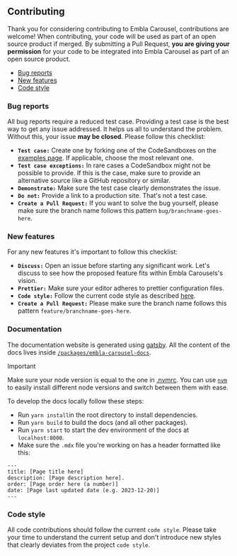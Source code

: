 ## Contributing

Thank you for considering contributing to Embla Carousel, contributions are welcome! When contributing, your code will be used as part of an open source product if merged. By submitting a Pull Request, **you are giving your permission** for your code to be integrated into Embla Carousel as part of an open source product.

- [Bug reports](#bug-reports)
- [New features](#new-features)
- [Code style](#code-style)

### Bug reports

All bug reports require a reduced test case. Providing a test case is the best way to get any issue addressed. It helps us all to understand the problem. Without this, your issue **may be closed**. Please follow this checklist:

- **`Test case:`** Create one by forking one of the CodeSandboxes on the [examples page](https://www.embla-carousel.com/examples/). If applicable, choose the most relevant one.
- **`Test case exceptions:`** In rare cases a CodeSandbox might not be possible to provide. If this is the case, make sure to provide an alternative source like a GitHub repository or similar.
- **`Demonstrate:`** Make sure the test case clearly demonstrates the issue.
- **`Do not:`** Provide a link to a production site. That's not a test case.
- **`Create a Pull Request:`** If you want to solve the bug yourself, please make sure the branch name follows this pattern `bug/branchname-goes-here`.

### New features

For any new features it's important to follow this checklist:

- **`Discuss:`** Open an issue before starting any significant work. Let's discuss to see how the proposed feature fits within Embla Carousels's vision.
- **`Prettier:`** Make sure your editor adheres to prettier configuration files.
- **`Code style:`** Follow the current code style as described [here](#code-style).
- **`Create a Pull Request:`** Please make sure the branch name follows this pattern `feature/branchname-goes-here`.

### Documentation

The documentation website is generated using [gatsby](https://github.com/gatsbyjs/gatsby). All the content of the docs lives inside [`/packages/embla-carousel-docs`](https://github.com/davidjerleke/embla-carousel/tree/master/packages/embla-carousel-docs).

> [!IMPORTANT]  
> Make sure your node version is equal to the one in [.nvmrc](https://github.com/davidjerleke/embla-carousel/blob/master/.nvmrc). You can use [`nvm`](https://github.com/nvm-sh/nvm) to easily install different node versions and switch between them with ease.

To develop the docs locally follow these steps:

- Run `yarn install`in the root directory to install dependencies.
- Run `yarn build` to build the docs (and all other packages).
- Run `yarn start` to start the dev environment of the docs at `localhost:8000`.
- Make sure the `.mdx` file you're working on has a header formatted like this:

```
---
title: [Page title here]
description: [Page description here].
order: [Page order here (a number)]
date: [Page last updated date (e.g. 2023-12-20)]
---
```

### Code style

All code contributions should follow the current `code style`. Please take your time to understand the current setup and don't introduce new styles that clearly deviates from the project `code style`.

